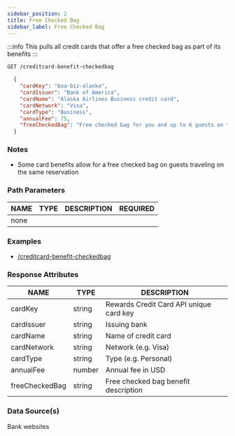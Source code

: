 ```yaml
---
sidebar_position: 2
title: Free Checked Bag
sidebar_label: Free Checked Bag
---
```



:::info
This pulls all credit cards that offer a free checked bag as part of its benefits
:::

```bash title="HTTP REQUEST"
GET /creditcard-benefit-checkedbag
```



```json title="RESPONSE"
  {
    "cardKey": "boa-biz-alaska",
    "cardIssuer": "Bank of America",
    "cardName": "Alaska Airlines Business credit card",
    "cardNetwork": "Visa",
    "cardType": "Business",
    "annualFee": 75,
    "freeCheckedBag": "Free checked bag for you and up to 6 guests on the same reservation - that's a savings of $60 per person roundtrip!"
  }
```


### Notes

- Some card benefits allow for a free checked bag on guests traveling on the same reservation



### Path Parameters

 | NAME        | TYPE   | DESCRIPTION                                                      | REQUIRED |
| ---------- | ------ | ---------------------------------------------------------------- | ------ |
| none |


### Examples

- [/creditcard-benefit-checkedbag](/)

### Response Attributes

| NAME        | TYPE   | DESCRIPTION                                                      |
| ---------- | ------ | ---------------------------------------------------------------- |
 | cardKey | string | Rewards Credit Card API unique card key | 
 | cardIssuer | string | Issuing bank | 
 | cardName | string | Name of credit card | 
 | cardNetwork | string | Network (e.g. Visa)| 
 | cardType | string | Type (e.g. Personal) | 
 | annualFee | number | Annual fee in USD | 
 | freeCheckedBag | string |Free checked bag benefit description | 
 
### Data Source(s)

Bank websites